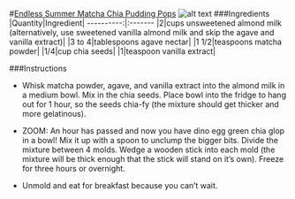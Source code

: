#[Endless Summer Matcha Chia Pudding Pops](http://food52.com/recipes/38264-endless-summer-matcha-chia-pudding-pops)
![alt text](https://images.food52.com/4FXgY-mlsRyY-_P_oSbi4iADMKc=/753x502/34569e60-0c67-4ce3-92b1-f98d96c599c2--2015-0910_matcha-chia-pudding-pops_james-ransom-008.jpg)
###Ingredients
|Quantity|Ingredient|
----------:|:-------
|2|cups unsweetened almond milk (alternatively, use sweetened vanilla almond milk and skip the agave and vanilla extract)|
|3 to 4|tablespoons agave nectar|
|1 1/2|teaspoons matcha powder|
|1/4|cup chia seeds|
|1|teaspoon vanilla extract|

###Instructions

* Whisk matcha powder, agave, and vanilla extract into the almond milk in a medium bowl. Mix in the chia seeds. Place bowl into the fridge to hang out for 1 hour, so the seeds chia-fy (the mixture should get thicker and more gelatinous).

* ZOOM: An hour has passed and now you have dino egg green chia glop in a bowl! Mix it up with a spoon to unclump the bigger bits. Divide the mixture between 4 molds. Wedge a wooden stick into each mold (the mixture will be thick enough that the stick will stand on it’s own). Freeze for three hours or overnight.

* Unmold and eat for breakfast because you can’t wait.
